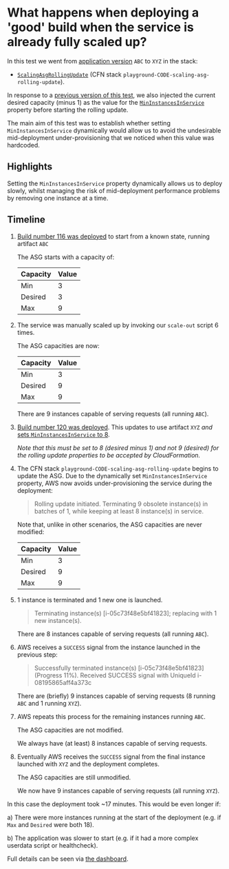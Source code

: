 # What happens when deploying a 'good' build when the service is already fully scaled up?

In this test we went from [application version](../dist) `ABC` to `XYZ` in the stack:
- [`ScalingAsgRollingUpdate`](../packages/cdk/lib/scaling-asg-rolling-update.ts) (CFN stack `playground-CODE-scaling-asg-rolling-update`).

In response to a [previous version of this test](healthy-to-healthy-fully-scaled.md), we also injected the current
desired capacity (minus 1) as the value for the
[`MinInstancesInService`](https://docs.aws.amazon.com/AWSCloudFormation/latest/UserGuide/aws-attribute-updatepolicy.html#cfn-attributes-updatepolicy-rollingupdate-mininstancesinservice)
property before starting the rolling update.

The main aim of this test was to establish whether setting `MinInstancesInService` dynamically would allow us to avoid
the undesirable mid-deployment under-provisioning that we noticed when this value was hardcoded.

## Highlights

Setting the `MinInstancesInService` property dynamically allows us to deploy slowly, whilst managing the
risk of mid-deployment performance problems by removing one instance at a time.

## Timeline

1. [Build number 116 was deployed](https://riffraff.gutools.co.uk/deployment/view/587f6951-396d-4e11-8f6e-ead7e628383f)
   to start from a known state, running artifact `ABC`

   The ASG starts with a capacity of:

   | Capacity | Value |
   |----------|-------|
   | Min      | 3     |
   | Desired  | 3     |
   | Max      | 9     |

2. The service was manually scaled up by invoking our `scale-out` script 6 times.

   The ASG capacities are now:

   | Capacity | Value |
   |----------|-------|
   | Min      | 3     |
   | Desired  | 9     |
   | Max      | 9     |

    There are 9 instances capable of serving requests (all running `ABC`).

3. [Build number 120 was deployed](https://riffraff.gutools.co.uk/deployment/view/79dc6014-9f52-4dc9-9abb-32623cec3cf0).
   This updates to use artifact `XYZ` _and_ [sets `MinInstancesInService` to 8](https://github.com/guardian/testing-asg-rolling-update/compare/main...jw-min-8-xyz).

   _Note that this must be set to 8 (desired minus 1) and not 9 (desired) for the rolling update properties to be
   accepted by CloudFormation._

4. The CFN stack `playground-CODE-scaling-asg-rolling-update` begins to update the ASG. Due to the dynamically set
`MinInstancesInService` property, AWS now avoids under-provisioning the service during the deployment:

   > Rolling update initiated. Terminating 9 obsolete instance(s) in batches of 1, while keeping at least 8 instance(s) in service.

   Note that, unlike in other scenarios, the ASG capacities are never modified:
    
    | Capacity | Value |
    |----------|-------|
    | Min      | 3     |
    | Desired  | 9     |
    | Max      | 9     |

5. 1 instance is terminated and 1 new one is launched.

   >  Terminating instance(s) [i-05c73f48e5bf41823]; replacing with 1 new instance(s).

   There are 8 instances capable of serving requests (all running `ABC`).

6. AWS receives a `SUCCESS` signal from the instance launched in the previous step:

    > Successfully terminated instance(s) [i-05c73f48e5bf41823] (Progress 11%).
    > Received SUCCESS signal with UniqueId i-08195865aff4a373c

   There are (briefly) 9 instances capable of serving requests (8 running `ABC` and 1 running `XYZ`).

7. AWS repeats this process for the remaining instances running `ABC`.

   The ASG capacities are not modified.

   We always have (at least) 8 instances capable of serving requests.

8. Eventually AWS receives the `SUCCESS` signal from the final instance launched with `XYZ` and the deployment
completes.

    The ASG capacities are still unmodified.

    We now have 9 instances capable of serving requests (all running `XYZ`).

In this case the deployment took ~17 minutes. This would be even longer if: 

a) There were more instances running at the start of the deployment (e.g. if `Max` and `Desired` were both 18).

b) The application was slower to start (e.g. if it had a more complex userdata script or healthcheck).

Full details can be seen via [the dashboard](https://metrics.gutools.co.uk/goto/BoGywk6SR?orgId=1).


    